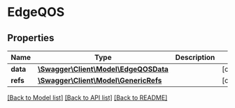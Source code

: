# EdgeQOS

## Properties
Name | Type | Description | Notes
------------ | ------------- | ------------- | -------------
**data** | [**\Swagger\Client\Model\EdgeQOSData**](EdgeQOSData.md) |  | [optional] 
**refs** | [**\Swagger\Client\Model\GenericRefs**](GenericRefs.md) |  | [optional] 

[[Back to Model list]](../README.md#documentation-for-models) [[Back to API list]](../README.md#documentation-for-api-endpoints) [[Back to README]](../README.md)


